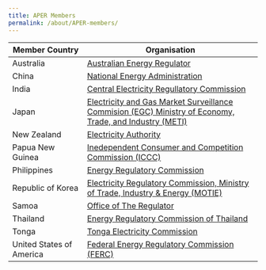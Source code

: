 ```yaml
---
title: APER Members
permalink: /about/APER-members/
---
```

<style>
  table th:first-of-type {width: 30%}
  table th:nth-of-type(2) {width: 70%}
</style>

|Member Country|Organisation|
|-|-|
|Australia|[Australian Energy Regulator](https://www.aer.gov.au/)
|China|[National Energy Administration](https://chinaenergyportal.org/en/)
|India|[Central Electricity Regullatory Commission](http://www.cercind.gov.in/)
|Japan|[Electricity and Gas Market Surveillance Commision (EGC) Ministry of Economy, Trade, and Industry (METI)](http://www.emsc.meti.go.jp/english/)
|New Zealand|[Electricity Authority](http://ea.govt.nz/)
|Papua New Guinea|[Inedependent Consumer and Competition Commission (ICCC)](http://consumersinternational.org)
|Philippines|[Energy Regulatory Commission](http://erc.gov.ph)
|Republic of Korea|[Electricity Regulatory Commission, Ministry of Trade, Industry & Energy (MOTIE)](http://english.motie.go.kr)
|Samoa|[Office of The Regulator](http://regulator.gov.ws)
|Thailand|[Energy Regulatory Commission of Thailand](http://erc.or.th)
|Tonga|[Tonga Electricity Commission](http://electricitycommission.to)
|United States of America|[Federal Energy Regulatory Commission (FERC)](http://ferc.gov)
